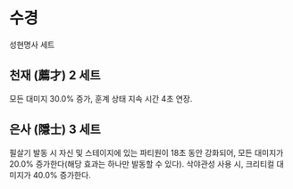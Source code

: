 # 수경

성현명사 세트

## 천재 (薦才) 2 세트

모든 대미지 30.0% 증가, 훈계 상태 지속 시간 4초 연장.

## 은사 (隱士) 3 세트

필살기 발동 시 자신 및 스테이지에 있는 파티원이 18초 동안 강화되어, 모든 대미지가 20.0% 증가한다(해당 효과는 하나만 발동할 수 있다). 삭야관성 사용 시, 크리티컬 대미지가 40.0% 증가한다.

